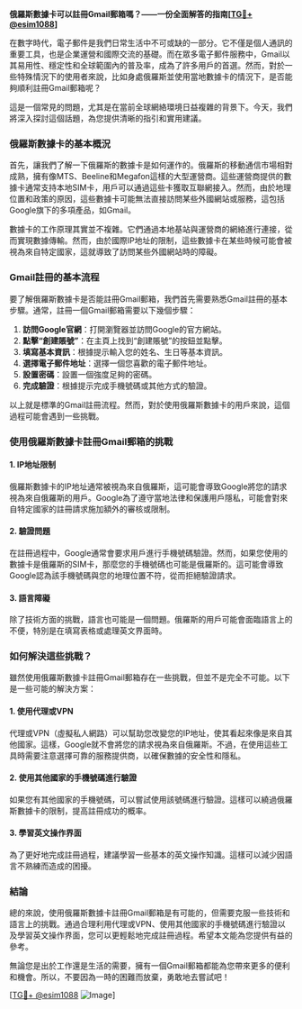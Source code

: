 **俄羅斯數據卡可以註冊Gmail郵箱嗎？——一份全面解答的指南[[TG💪+ @esim1088](https://t.me/s/esim1088)]**

在數字時代，電子郵件是我們日常生活中不可或缺的一部分。它不僅是個人通訊的重要工具，也是企業運營和國際交流的基礎。而在眾多電子郵件服務中，Gmail以其易用性、穩定性和全球範圍內的普及率，成為了許多用戶的首選。然而，對於一些特殊情況下的使用者來說，比如身處俄羅斯並使用當地數據卡的情況下，是否能夠順利註冊Gmail郵箱呢？

這是一個常見的問題，尤其是在當前全球網絡環境日益複雜的背景下。今天，我們將深入探討這個話題，為您提供清晰的指引和實用建議。

### 俄羅斯數據卡的基本概況

首先，讓我們了解一下俄羅斯的數據卡是如何運作的。俄羅斯的移動通信市場相對成熟，擁有像MTS、Beeline和Megafon這樣的大型運營商。這些運營商提供的數據卡通常支持本地SIM卡，用戶可以通過這些卡獲取互聯網接入。然而，由於地理位置和政策的原因，這些數據卡可能無法直接訪問某些外國網站或服務，這包括Google旗下的多項產品，如Gmail。

數據卡的工作原理其實並不複雜。它們通過本地基站與運營商的網絡進行連接，從而實現數據傳輸。然而，由於國際IP地址的限制，這些數據卡在某些時候可能會被視為來自特定國家，這就導致了訪問某些外國網站時的障礙。

### Gmail註冊的基本流程

要了解俄羅斯數據卡是否能註冊Gmail郵箱，我們首先需要熟悉Gmail註冊的基本步驟。通常，註冊一個Gmail郵箱需要以下幾個步驟：

1. **訪問Google官網**：打開瀏覽器並訪問Google的官方網站。
2. **點擊“創建賬號”**：在主頁上找到“創建賬號”的按鈕並點擊。
3. **填寫基本資訊**：根據提示輸入您的姓名、生日等基本資訊。
4. **選擇電子郵件地址**：選擇一個您喜歡的電子郵件地址。
5. **設置密碼**：設置一個強度足夠的密碼。
6. **完成驗證**：根據提示完成手機號碼或其他方式的驗證。

以上就是標準的Gmail註冊流程。然而，對於使用俄羅斯數據卡的用戶來說，這個過程可能會遇到一些挑戰。

### 使用俄羅斯數據卡註冊Gmail郵箱的挑戰

#### 1. IP地址限制

俄羅斯數據卡的IP地址通常被視為來自俄羅斯，這可能會導致Google將您的請求視為來自俄羅斯的用戶。Google為了遵守當地法律和保護用戶隱私，可能會對來自特定國家的註冊請求施加額外的審核或限制。

#### 2. 驗證問題

在註冊過程中，Google通常會要求用戶進行手機號碼驗證。然而，如果您使用的數據卡是俄羅斯的SIM卡，那麼您的手機號碼也可能是俄羅斯的。這可能會導致Google認為該手機號碼與您的地理位置不符，從而拒絕驗證請求。

#### 3. 語言障礙

除了技術方面的挑戰，語言也可能是一個問題。俄羅斯的用戶可能會面臨語言上的不便，特別是在填寫表格或處理英文界面時。

### 如何解決這些挑戰？

雖然使用俄羅斯數據卡註冊Gmail郵箱存在一些挑戰，但並不是完全不可能。以下是一些可能的解決方案：

#### 1. 使用代理或VPN

代理或VPN（虛擬私人網路）可以幫助您改變您的IP地址，使其看起來像是來自其他國家。這樣，Google就不會將您的請求視為來自俄羅斯。不過，在使用這些工具時需要注意選擇可靠的服務提供商，以確保數據的安全性和隱私。

#### 2. 使用其他國家的手機號碼進行驗證

如果您有其他國家的手機號碼，可以嘗試使用該號碼進行驗證。這樣可以繞過俄羅斯數據卡的限制，提高註冊成功的概率。

#### 3. 學習英文操作界面

為了更好地完成註冊過程，建議學習一些基本的英文操作知識。這樣可以減少因語言不熟練而造成的困擾。

### 結論

總的來說，使用俄羅斯數據卡註冊Gmail郵箱是有可能的，但需要克服一些技術和語言上的挑戰。通過合理利用代理或VPN、使用其他國家的手機號碼進行驗證以及學習英文操作界面，您可以更輕鬆地完成註冊過程。希望本文能為您提供有益的參考。

無論您是出於工作還是生活的需要，擁有一個Gmail郵箱都能為您帶來更多的便利和機會。所以，不要因為一時的困難而放棄，勇敢地去嘗試吧！

[[TG💪+ @esim1088](https://t.me/s/esim1088) ![Image](https://i.postimg.cc/4NQfJmqS/Snipaste-2025-05-13-00-14-12.png)]